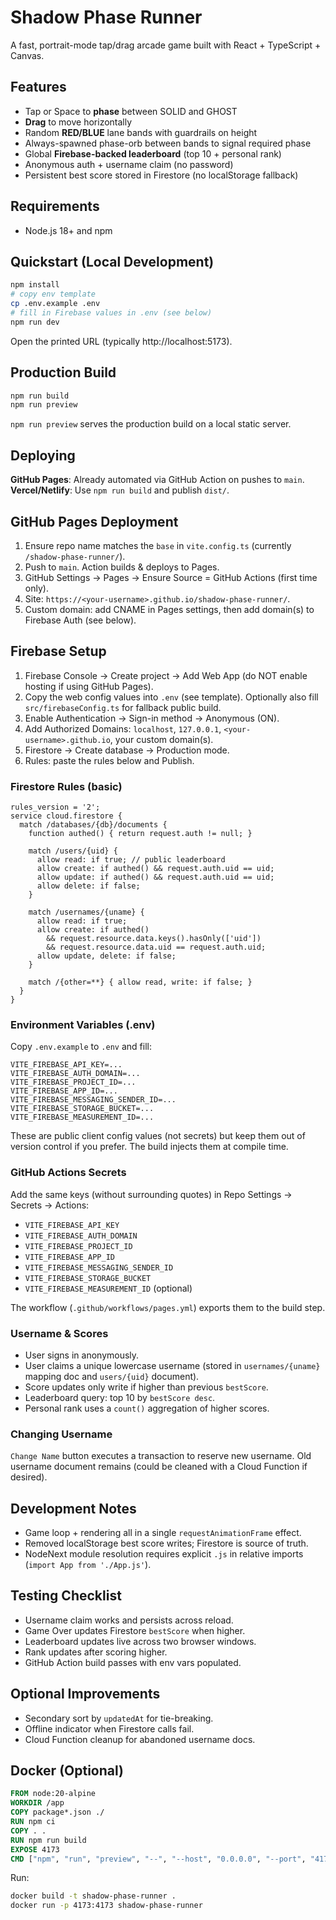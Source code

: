 # Shadow Phase Runner

A fast, portrait-mode tap/drag arcade game built with React + TypeScript + Canvas.

## Features
- Tap or Space to **phase** between SOLID and GHOST
- **Drag** to move horizontally
- Random **RED/BLUE** lane bands with guardrails on height
- Always-spawned phase-orb between bands to signal required phase
- Global **Firebase-backed leaderboard** (top 10 + personal rank)
- Anonymous auth + username claim (no password)
- Persistent best score stored in Firestore (no localStorage fallback)

## Requirements
- Node.js 18+ and npm

## Quickstart (Local Development)
```bash
npm install
# copy env template
cp .env.example .env
# fill in Firebase values in .env (see below)
npm run dev
```
Open the printed URL (typically http://localhost:5173).

## Production Build
```bash
npm run build
npm run preview
```
`npm run preview` serves the production build on a local static server.

## Deploying
**GitHub Pages**: Already automated via GitHub Action on pushes to `main`.
**Vercel/Netlify**: Use `npm run build` and publish `dist/`.

## GitHub Pages Deployment
1. Ensure repo name matches the `base` in `vite.config.ts` (currently `/shadow-phase-runner/`).
2. Push to `main`. Action builds & deploys to Pages. 
3. GitHub Settings → Pages → Ensure Source = GitHub Actions (first time only).
4. Site: `https://<your-username>.github.io/shadow-phase-runner/`.
5. Custom domain: add CNAME in Pages settings, then add domain(s) to Firebase Auth (see below).

## Firebase Setup
1. Firebase Console → Create project → Add Web App (do NOT enable hosting if using GitHub Pages).
2. Copy the web config values into `.env` (see template). Optionally also fill `src/firebaseConfig.ts` for fallback public build.
3. Enable Authentication → Sign-in method → Anonymous (ON).
4. Add Authorized Domains: `localhost`, `127.0.0.1`, `<your-username>.github.io`, your custom domain(s).
5. Firestore → Create database → Production mode.
6. Rules: paste the rules below and Publish.

### Firestore Rules (basic)
```
rules_version = '2';
service cloud.firestore {
  match /databases/{db}/documents {
    function authed() { return request.auth != null; }

    match /users/{uid} {
      allow read: if true; // public leaderboard
      allow create: if authed() && request.auth.uid == uid;
      allow update: if authed() && request.auth.uid == uid;
      allow delete: if false;
    }

    match /usernames/{uname} {
      allow read: if true;
      allow create: if authed()
        && request.resource.data.keys().hasOnly(['uid'])
        && request.resource.data.uid == request.auth.uid;
      allow update, delete: if false;
    }

    match /{other=**} { allow read, write: if false; }
  }
}
```

### Environment Variables (.env)
Copy `.env.example` to `.env` and fill:
```
VITE_FIREBASE_API_KEY=...
VITE_FIREBASE_AUTH_DOMAIN=...
VITE_FIREBASE_PROJECT_ID=...
VITE_FIREBASE_APP_ID=...
VITE_FIREBASE_MESSAGING_SENDER_ID=...
VITE_FIREBASE_STORAGE_BUCKET=...
VITE_FIREBASE_MEASUREMENT_ID=...
```
These are public client config values (not secrets) but keep them out of version control if you prefer. The build injects them at compile time.

### GitHub Actions Secrets
Add the same keys (without surrounding quotes) in Repo Settings → Secrets → Actions:
- `VITE_FIREBASE_API_KEY`
- `VITE_FIREBASE_AUTH_DOMAIN`
- `VITE_FIREBASE_PROJECT_ID`
- `VITE_FIREBASE_APP_ID`
- `VITE_FIREBASE_MESSAGING_SENDER_ID`
- `VITE_FIREBASE_STORAGE_BUCKET`
- `VITE_FIREBASE_MEASUREMENT_ID` (optional)

The workflow (`.github/workflows/pages.yml`) exports them to the build step.

### Username & Scores
- User signs in anonymously.
- User claims a unique lowercase username (stored in `usernames/{uname}` mapping doc and `users/{uid}` document).
- Score updates only write if higher than previous `bestScore`.
- Leaderboard query: top 10 by `bestScore desc`.
- Personal rank uses a `count()` aggregation of higher scores.

### Changing Username
`Change Name` button executes a transaction to reserve new username. Old username document remains (could be cleaned with a Cloud Function if desired).

## Development Notes
- Game loop + rendering all in a single `requestAnimationFrame` effect.
- Removed localStorage best score writes; Firestore is source of truth.
- NodeNext module resolution requires explicit `.js` in relative imports (`import App from './App.js'`).

## Testing Checklist
- Username claim works and persists across reload.
- Game Over updates Firestore `bestScore` when higher.
- Leaderboard updates live across two browser windows.
- Rank updates after scoring higher.
- GitHub Action build passes with env vars populated.

## Optional Improvements
- Secondary sort by `updatedAt` for tie-breaking.
- Offline indicator when Firestore calls fail.
- Cloud Function cleanup for abandoned username docs.

## Docker (Optional)
```Dockerfile
FROM node:20-alpine
WORKDIR /app
COPY package*.json ./
RUN npm ci
COPY . .
RUN npm run build
EXPOSE 4173
CMD ["npm", "run", "preview", "--", "--host", "0.0.0.0", "--port", "4173"]
```

Run:
```bash
docker build -t shadow-phase-runner .
docker run -p 4173:4173 shadow-phase-runner
```
